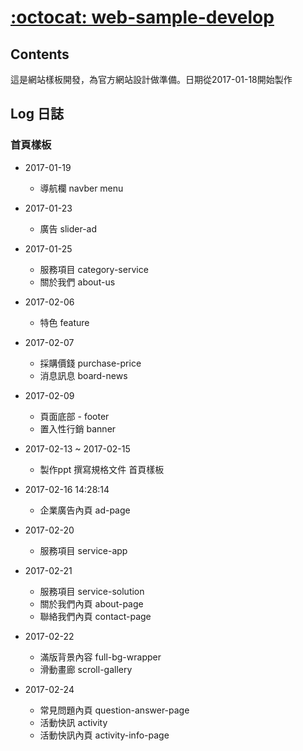 # [:octocat: web-sample-develop](https://github.com/VisionYi/web-sample-develop)

## Contents
   這是網站樣板開發，為官方網站設計做準備。日期從2017-01-18開始製作

## Log 日誌

### 首頁樣板

* 2017-01-19 
    - 導航欄 navber menu 

* 2017-01-23  
    - 廣告 slider-ad 
 
* 2017-01-25 
    - 服務項目 category-service
    - 關於我們 about-us

* 2017-02-06 
    - 特色 feature

* 2017-02-07 
    - 採購價錢 purchase-price
    - 消息訊息 board-news

* 2017-02-09
    - 頁面底部 - footer
    - 置入性行銷 banner

* 2017-02-13 ~ 2017-02-15
    - 製作ppt 撰寫規格文件 首頁樣板
    
* 2017-02-16 14:28:14
    - 企業廣告內頁 ad-page

* 2017-02-20
    - 服務項目 service-app
    
* 2017-02-21
    - 服務項目 service-solution
    - 關於我們內頁 about-page
    - 聯絡我們內頁 contact-page

* 2017-02-22
    - 滿版背景內容 full-bg-wrapper
    - 滑動畫廊 scroll-gallery
    
* 2017-02-24
    - 常見問題內頁 question-answer-page
    - 活動快訊 activity
    - 活動快訊內頁 activity-info-page
        
